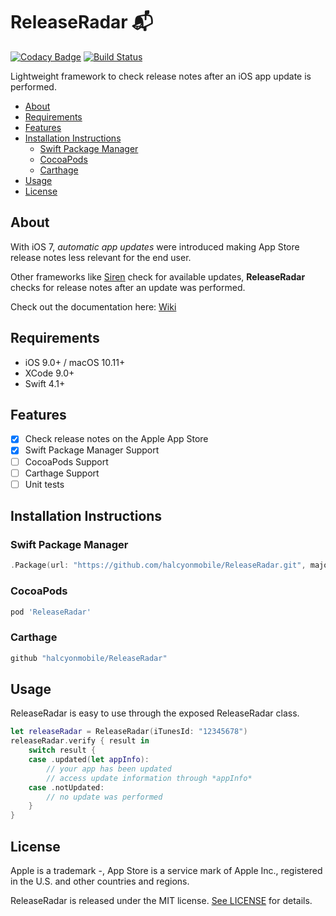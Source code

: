 # ReleaseRadar 📬

[![Codacy Badge](https://api.codacy.com/project/badge/Grade/136d1e8dac924d2aa3152ebbdc65faf4)](https://app.codacy.com/app/magyarosibotond/ReleaseRadar?utm_source=github.com&utm_medium=referral&utm_content=halcyonmobile/ReleaseRadar&utm_campaign=Badge_Grade_Settings)
[![Build Status](https://travis-ci.org/halcyonmobile/ReleaseRadar.svg?branch=master)](https://travis-ci.org/halcyonmobile/ReleaseRadar)

Lightweight framework to check release notes after an iOS app update is performed.

- [About](#about)
- [Requirements](#requirements)
- [Features](#features)
- [Installation Instructions](#installation-instructions)
    - [Swift Package Manager](#swift-package-manager)
    - [CocoaPods](#cocoapods)
    - [Carthage](#carthage)
- [Usage](#usage)
- [License](#license)

## About

With iOS 7, *automatic app updates* were introduced making App Store release notes less relevant for the end user.

Other frameworks like [Siren](https://github.com/ArtSabintsev/Siren) check for available updates, **ReleaseRadar** checks for release notes after an update was performed.

Check out the documentation here: [Wiki](https://github.com/halcyonmobile/ReleaseRadar/wiki)

## Requirements

- iOS 9.0+ / macOS 10.11+
- XCode 9.0+
- Swift 4.1+

## Features

- [x] Check release notes on the Apple App Store
- [x] Swift Package Manager Support
- [ ] CocoaPods Support
- [ ] Carthage Support
- [ ] Unit tests

## Installation Instructions

### Swift Package Manager

```swift
.Package(url: "https://github.com/halcyonmobile/ReleaseRadar.git", majorVersion: 1)
```

### CocoaPods

```ruby
pod 'ReleaseRadar'
```

### Carthage

```swift
github "halcyonmobile/ReleaseRadar"
```

## Usage

ReleaseRadar is easy to use through the exposed ReleaseRadar class.

```swift
let releaseRadar = ReleaseRadar(iTunesId: "12345678")
releaseRadar.verify { result in
    switch result {
    case .updated(let appInfo):
        // your app has been updated
        // access update information through *appInfo*
    case .notUpdated:
        // no update was performed
    }
}
```

## License

Apple is a trademark -, App Store is a service mark of Apple Inc., registered in the U.S. and other countries and regions.

ReleaseRadar is released under the MIT license. [See LICENSE](https://github.com/halcyonmobile/ReleaseRadar/blob/master/LICENSE) for details.
